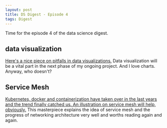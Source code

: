 ```yaml
---
layout: post
title: DS Digest - Episode 4
tags: Digest
---
```


Time for the episode 4 of the data science digest.

## data visualization

[Here's a nice piece on pitfalls in data visualizations.](https://medium.economist.com/mistakes-weve-drawn-a-few-8cdd8a42d368) Data visualization will be a vital part in the next phase of my ongoing project. And I love charts. Anyway, who doesn't?

## Service Mesh

[Kubernetes, docker and containerization have taken over in the last years and the trend finally catched us. An illustration on service mesh will help, obviously.](https://philcalcado.com/2017/08/03/pattern_service_mesh.html) This masterpiece explains the idea of service mesh and the progress of networking architecture very well and worths reading again and again.